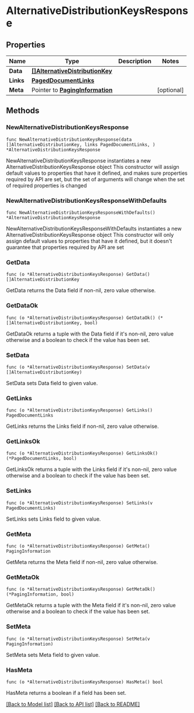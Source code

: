 # AlternativeDistributionKeysResponse

## Properties

Name | Type | Description | Notes
------------ | ------------- | ------------- | -------------
**Data** | [**[]AlternativeDistributionKey**](AlternativeDistributionKey.md) |  | 
**Links** | [**PagedDocumentLinks**](PagedDocumentLinks.md) |  | 
**Meta** | Pointer to [**PagingInformation**](PagingInformation.md) |  | [optional] 

## Methods

### NewAlternativeDistributionKeysResponse

`func NewAlternativeDistributionKeysResponse(data []AlternativeDistributionKey, links PagedDocumentLinks, ) *AlternativeDistributionKeysResponse`

NewAlternativeDistributionKeysResponse instantiates a new AlternativeDistributionKeysResponse object
This constructor will assign default values to properties that have it defined,
and makes sure properties required by API are set, but the set of arguments
will change when the set of required properties is changed

### NewAlternativeDistributionKeysResponseWithDefaults

`func NewAlternativeDistributionKeysResponseWithDefaults() *AlternativeDistributionKeysResponse`

NewAlternativeDistributionKeysResponseWithDefaults instantiates a new AlternativeDistributionKeysResponse object
This constructor will only assign default values to properties that have it defined,
but it doesn't guarantee that properties required by API are set

### GetData

`func (o *AlternativeDistributionKeysResponse) GetData() []AlternativeDistributionKey`

GetData returns the Data field if non-nil, zero value otherwise.

### GetDataOk

`func (o *AlternativeDistributionKeysResponse) GetDataOk() (*[]AlternativeDistributionKey, bool)`

GetDataOk returns a tuple with the Data field if it's non-nil, zero value otherwise
and a boolean to check if the value has been set.

### SetData

`func (o *AlternativeDistributionKeysResponse) SetData(v []AlternativeDistributionKey)`

SetData sets Data field to given value.


### GetLinks

`func (o *AlternativeDistributionKeysResponse) GetLinks() PagedDocumentLinks`

GetLinks returns the Links field if non-nil, zero value otherwise.

### GetLinksOk

`func (o *AlternativeDistributionKeysResponse) GetLinksOk() (*PagedDocumentLinks, bool)`

GetLinksOk returns a tuple with the Links field if it's non-nil, zero value otherwise
and a boolean to check if the value has been set.

### SetLinks

`func (o *AlternativeDistributionKeysResponse) SetLinks(v PagedDocumentLinks)`

SetLinks sets Links field to given value.


### GetMeta

`func (o *AlternativeDistributionKeysResponse) GetMeta() PagingInformation`

GetMeta returns the Meta field if non-nil, zero value otherwise.

### GetMetaOk

`func (o *AlternativeDistributionKeysResponse) GetMetaOk() (*PagingInformation, bool)`

GetMetaOk returns a tuple with the Meta field if it's non-nil, zero value otherwise
and a boolean to check if the value has been set.

### SetMeta

`func (o *AlternativeDistributionKeysResponse) SetMeta(v PagingInformation)`

SetMeta sets Meta field to given value.

### HasMeta

`func (o *AlternativeDistributionKeysResponse) HasMeta() bool`

HasMeta returns a boolean if a field has been set.


[[Back to Model list]](../README.md#documentation-for-models) [[Back to API list]](../README.md#documentation-for-api-endpoints) [[Back to README]](../README.md)


